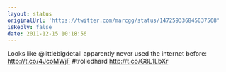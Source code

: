 ```yaml
---
layout: status
originalUrl: 'https://twitter.com/marcgg/status/147259336845037568'
isReply: false
date: 2011-12-15 10:18:56
---
```


Looks like @littlebigdetail apparently never used the internet before: http://t.co/4JcoMWjF #trolledhard  http://t.co/G8L1LbXr
